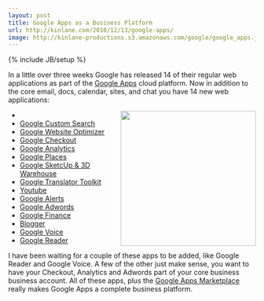 ```yaml
---
layout: post
title: Google Apps as a Business Platform
url: http://kinlane.com/2010/12/13/google-apps/
image: http://kinlane-productions.s3.amazonaws.com/google/google_apps.jpg
---
```

{% include JB/setup %}
<p>
     In a little over three weeks Google has released 14 of their regular web applications as part of the <a href="http://www.kinlane.com/category/google/google-apps-google/" target="_blank">Google Apps</a> cloud platform. Now in addition to the core email, docs, calendar, sites, and chat you have 14 new web applications:
</p>
<ul class="mainlist">
     <li class="c1">
          <img src="http://kinlane-productions.s3.amazonaws.com/google/google_apps.jpg" alt="" width="275" align="right" />
     </li>
     <li>
          <a href="http://googleenterprise.blogspot.com/2010/12/now-available-with-google-apps-google_10.html" target="_blank">Google Custom Search</a>
     </li>
     <li>
          <a href="http://googleenterprise.blogspot.com/2010/12/now-available-with-google-apps-google_09.html" target="_blank">Google Website Optimizer</a>
     </li>
     <li>
          <a href="http://googleenterprise.blogspot.com/2010/12/now-available-with-google-apps-google_08.html" target="_blank">Google Checkout</a>
     </li>
     <li>
          <a href="http://googleenterprise.blogspot.com/2010/12/now-available-with-google-apps-google_07.html" target="_blank">Google Analytics</a>
     </li>
     <li>
          <a href="http://googleenterprise.blogspot.com/2010/12/now-available-with-google-apps-google_06.html" target="_blank">Google Places</a>
     </li>
     <li>
          <a href="http://googleenterprise.blogspot.com/2010/12/now-available-with-google-apps-google_03.html" target="_blank">Google SketcUp &amp; 3D Warehouse</a>
     </li>
     <li>
          <a href="http://googleenterprise.blogspot.com/2010/12/now-available-with-google-apps-google.html" target="_blank">Google Translator Toolkit</a>
     </li>
     <li>
          <a href="http://googleenterprise.blogspot.com/2010/12/now-available-with-google-apps-youtube.html" target="_blank">Youtube</a>
     </li>
     <li>
          <a href="http://googleenterprise.blogspot.com/2010/11/now-available-with-google-apps-google_30.html" target="_blank">Google Alerts</a>
     </li>
     <li>
          <a href="http://googleenterprise.blogspot.com/2010/11/now-available-with-google-apps-adwords.html" target="_blank">Google Adwords</a>
     </li>
     <li>
          <a href="http://googleenterprise.blogspot.com/2010/11/now-available-with-google-apps-google_24.html" target="_blank">Google Finance</a>
     </li>
     <li>
          <a href="http://googleenterprise.blogspot.com/2010/11/now-available-with-google-apps-blogger.html" target="_blank">Blogger</a>
     </li>
     <li>
          <a href="http://googleenterprise.blogspot.com/2010/11/now-available-with-google-apps-google_22.html" target="_blank">Google Voice</a>
     </li>
     <li>
          <a href="http://googleenterprise.blogspot.com/2010/11/now-available-with-google-apps-google.html" target="_blank">Google Reader</a>
     </li>
</ul>
<p>
     I have been waiting for a couple of these apps to be added, like Google Reader and Google Voice. A few of the other just make sense, you want to have your Checkout, Analytics and Adwords part of your core business business account. All of these apps, plus the <a href="http://www.google.com/enterprise/marketplace/" target="_blank">Google Apps Marketplace</a> really makes Google Apps a complete business platform.
</p>